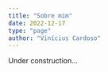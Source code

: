 ```yaml
---
title: "Sobre mim"
date: 2022-12-17
type: "page"
author: "Vinícius Cardoso"
---
```


Under construction...